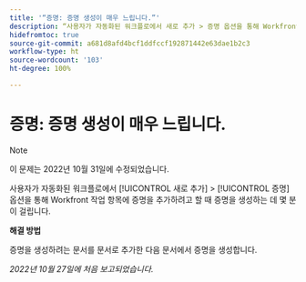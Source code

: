 ```yaml
---
title: '“증명: 증명 생성이 매우 느립니다.”'
description: “사용자가 자동화된 워크플로에서 새로 추가 > 증명 옵션을 통해 Workfront 작업 항목에 증명을 추가하려고 할 때 증명을 생성하는 데 몇 분이 걸립니다.”
hidefromtoc: true
source-git-commit: a681d8afd4bcf1ddfccf192871442e63dae1b2c3
workflow-type: ht
source-wordcount: '103'
ht-degree: 100%

---
```



# 증명: 증명 생성이 매우 느립니다.

>[!NOTE]
>
>이 문제는 2022년 10월 31일에 수정되었습니다.

<!--This article is on the WF and WFP TOCs-->

사용자가 자동화된 워크플로에서 [!UICONTROL 새로 추가] > [!UICONTROL 증명] 옵션을 통해 Workfront 작업 항목에 증명을 추가하려고 할 때 증명을 생성하는 데 몇 분이 걸립니다.

**해결 방법**

증명을 생성하려는 문서를 문서로 추가한 다음 문서에서 증명을 생성합니다.

_2022년 10월 27일에 처음 보고되었습니다._

